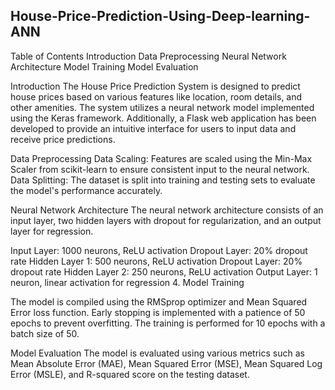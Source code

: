 ## House-Price-Prediction-Using-Deep-learning-ANN

Table of Contents
Introduction Data Preprocessing Neural Network Architecture Model Training Model Evaluation 

Introduction
The House Price Prediction System is designed to predict house prices based on various features like location, room details, and other amenities. The system utilizes a neural network model implemented using the Keras framework. Additionally, a Flask web application has been developed to provide an intuitive interface for users to input data and receive price predictions.

Data Preprocessing Data Scaling: Features are scaled using the Min-Max Scaler from scikit-learn to ensure consistent input to the neural network. Data Splitting: The dataset is split into training and testing sets to evaluate the model's performance accurately.

Neural Network Architecture The neural network architecture consists of an input layer, two hidden layers with dropout for regularization, and an output layer for regression.

Input Layer: 1000 neurons, ReLU activation Dropout Layer: 20% dropout rate Hidden Layer 1: 500 neurons, ReLU activation Dropout Layer: 20% dropout rate Hidden Layer 2: 250 neurons, ReLU activation Output Layer: 1 neuron, linear activation for regression 4. Model Training

The model is compiled using the RMSprop optimizer and Mean Squared Error loss function. Early stopping is implemented with a patience of 50 epochs to prevent overfitting. The training is performed for 10 epochs with a batch size of 50.

Model Evaluation
The model is evaluated using various metrics such as Mean Absolute Error (MAE), Mean Squared Error (MSE), Mean Squared Log Error (MSLE), and R-squared score on the testing dataset.
